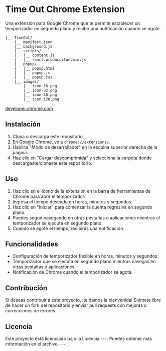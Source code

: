 # Time Out Chrome Extension

Una extensión para Google Chrome que te permite establecer un temporizador en segundo plano y recibir una notificación cuando se agote.

```
|__ TimeOut/
    |__ manifest.json
    |__ background.js
    |__ scripts/
    |   |__ content.js
    |   |__ react.producciton.min.js
    |__ popup/
    |   |__ popup.html
    |   |__ popup.js
    |   |__ popup.css
    |__ images/
        |__ icon-16.png
        |__ icon-32.png
        |__ icon-48.png
        |__ icon-128.png
```
[developer.chrome.com](https://developer.chrome.com/docs/extensions/mv3/getstarted/development-basics/)

## Instalación

1. Clona o descarga este repositorio.
2. En Google Chrome, ve a `chrome://extensions/`.
3. Habilita "Modo de desarrollador" en la esquina superior derecha de la página.
4. Haz clic en "Cargar descomprimida" y selecciona la carpeta donde descargaste/clonaste este repositorio.

## Uso

1. Haz clic en el icono de la extensión en la barra de herramientas de Chrome para abrir el temporizador.
2. Ingresa el tiempo deseado en horas, minutos y segundos.
3. Haz clic en "Iniciar" para comenzar la cuenta regresiva en segundo plano.
4. Puedes seguir navegando en otras pestañas o aplicaciones mientras el temporizador se ejecuta en segundo plano.
5. Cuando se agote el tiempo, recibirás una notificación.

## Funcionalidades

- Configuración de temporizador flexible en horas, minutos y segundos.
- Temporizador que se ejecuta en segundo plano mientras navegas en otras pestañas o aplicaciones.
- Notificación de Chrome cuando el temporizador se agota.

## Contribución

Si deseas contribuir a este proyecto, ¡te damos la bienvenida! Siéntete libre de hacer un fork del repositorio y enviar pull requests con mejoras o correcciones de errores.

## Licencia

Este proyecto está licenciado bajo la Licencia ---. Puedes obtener más información en el archivo `---`.
